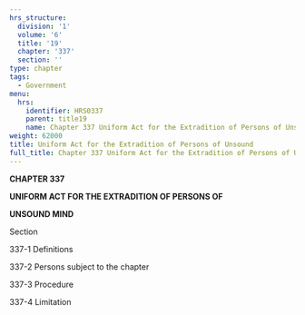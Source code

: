 ```yaml
---
hrs_structure:
  division: '1'
  volume: '6'
  title: '19'
  chapter: '337'
  section: ''
type: chapter
tags:
  - Government
menu:
  hrs:
    identifier: HRS0337
    parent: title19
    name: Chapter 337 Uniform Act for the Extradition of Persons of Unsound
weight: 62000
title: Uniform Act for the Extradition of Persons of Unsound
full_title: Chapter 337 Uniform Act for the Extradition of Persons of Unsound
---
```

**CHAPTER 337**

**UNIFORM ACT FOR THE EXTRADITION OF PERSONS OF**

**UNSOUND MIND**

Section

337-1 Definitions

337-2 Persons subject to the chapter

337-3 Procedure

337-4 Limitation